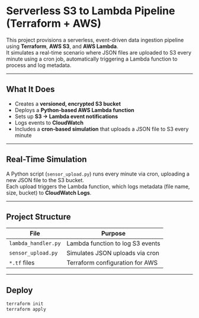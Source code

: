 # Serverless S3 to Lambda Pipeline (Terraform + AWS)

This project provisions a serverless, event-driven data ingestion pipeline using **Terraform**, **AWS S3**, and **AWS Lambda**.  
It simulates a real-time scenario where JSON files are uploaded to S3 every minute using a cron job, automatically triggering a Lambda function to process and log metadata.

---

## What It Does

- Creates a **versioned, encrypted S3 bucket**
- Deploys a **Python-based AWS Lambda function**
- Sets up **S3 → Lambda event notifications**
- Logs events to **CloudWatch**
- Includes a **cron-based simulation** that uploads a JSON file to S3 every minute

---

## Real-Time Simulation

A Python script (`sensor_upload.py`) runs every minute via cron, uploading a new JSON file to the S3 bucket.  
Each upload triggers the Lambda function, which logs metadata (file name, size, bucket) to **CloudWatch Logs**.

---

## Project Structure

| File                | Purpose                            |
|---------------------|------------------------------------|
| `lambda_handler.py` | Lambda function to log S3 events   |
| `sensor_upload.py`  | Simulates JSON uploads via cron    |
| `*.tf` files        | Terraform configuration for AWS    |

---

## Deploy

```bash
terraform init
terraform apply
